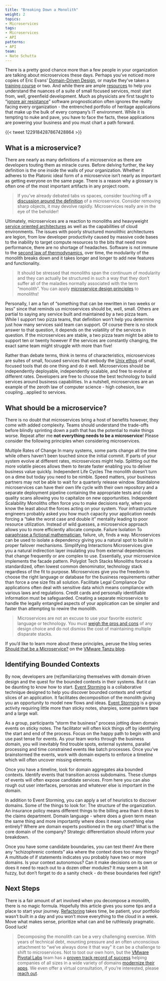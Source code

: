 ```yaml
---
title: "Breaking Down a Monolith"
weight: 2
topics:
- Microservices
tags:
- Microservices
- API
patterns:
- API
team:
- Nate Schutta
---
```


There is a pretty good chance more than a few people in your organization are talking about microservices these days. Perhaps you’ve noticed more copies of Eric Evans’ [Domain-Driven Design](https://www.amazon.com/Domain-Driven-Design-Tackling-Complexity-Software/dp/0321125215), or maybe they’ve taken a [training course](http://www.wmrichards.com/microservices-architecture.html) or two. And while there are ample [resources](https://martinfowler.com/microservices/) to help you understand the nuances of a suite of small focused services, most start from, well, greenfield development. Much as physicists are first taught to “[ignore air resistance](https://www.forbes.com/sites/chadorzel/2015/09/29/the-annoying-physics-of-air-resistance/#38a1ab0e718a)” software prognostication often ignores the reality facing every organization - the entrenched portfolio of heritage applications that make up the bulk of every company’s IT environment. While it is tempting to nuke and pave, you have to face the facts, these applications are powering your business and you must chart a path forward.

{{< tweet 1229184287867428864 >}}

## What is a microservice?
There are nearly as many definitions of a microservice as there are developers touting them as miracle cures. Before delving further, the key definition is the one inside the walls of *your* organization. Whether it adheres to the Platonic ideal form of a microservice isn’t nearly as important as getting everyone on the same page. There is a reason why a glossary is often one of the most important artifacts in any project room.

> If you’ve already debated tabs vs spaces, consider touching off a [discussion around the definition](https://mobile.twitter.com/littleidea/status/500005289241108480) of a microservice. Consider removing sharp objects, it may devolve rapidly. Microservices really are in the eye of the beholder!

Ultimately, microservices are a reaction to monoliths and heavyweight [service oriented architectures](https://martinfowler.com/bliki/ServiceOrientedAmbiguity.html) as well as the capabilities of cloud environments. The issues with poorly structured monolithic architectures are legion, from low developer productivity caused by massive code bases to the inability to target compute resources to the bits that need more performance, there are no shortage of headaches. Software is not immune to the [second law of thermodynamics](https://www.grc.nasa.gov/WWW/K-12/airplane/thermo2.html), over time, the modularity of the monolith breaks down and it takes longer and longer to add new features and functionality.

> It should be stressed that monoliths span the continuum of modularity and they can actually be structured in such a way that they don’t suffer all of the maladies normally associated with the term “monolith”. You can apply [microservice design principles](https://twitter.com/simonbrown/status/962945350737825793?lang=en) to monoliths!

Personally, I am a fan of “something that can be rewritten in two weeks or less” since that reminds us microservices should be, well, small. Others are partial to saying any service built and maintained by a two pizza team. While I support two pizza teams, that definition won’t help you determine just how many services said team can support. Of course there is no stock answer to that question, it depends on the volatility of the services in question. If the microservices are stable, a two pizza team might be able to support ten or twenty however if the services are constantly changing, the exact same team might struggle with more than five!

Rather than debate terms, think in terms of characteristics, microservices are suites of small, focused services that embody the [Unix ethos](http://www.catb.org/~esr/writings/taoup/html/ch01s06.html) of small, focused tools that do one thing and do it well. Microservices should be independently deployable, independently scalable, and free to evolve at different rates. Developers are free to choose the best technology to build services around business capabilities. In a nutshell, microservices are an example of the zeroth law of computer science - high cohesion, low coupling...applied to services.

## What should be a microservice?
There is no doubt that microservices bring a host of benefits however, they come with added complexity. Teams should understand the trade-offs before blindly sprinting down a path that has the potential to make things worse. Repeat after me **not everything needs to be a microservice**! Please consider the following principles when considering microservices.

Multiple Rates of Change
In many systems, some parts change all the time while others haven’t been touched since the initial commit. If parts of your system evolve at different rates, microservices might help. Splitting out the more volatile pieces allows them to iterate faster enabling you to deliver business value quickly.
Independent Life Cycles
The monolith doesn’t turn on a dime but today you need to be nimble. Speed matters, your business partners may not be able to wait for a quarterly release window. Standalone microservices can have their own life cycle with their own repository and a separate deployment pipeline containing the appropriate tests and code quality scans allowing you to capitalize on new opportunities.
Independent Scalability
Monoliths often force you to make decisions early, when you know the least about the forces acting on your system. Your infrastructure engineers probably asked you how much capacity your application needs forcing a “take the worst case and double it” mentality leading to poor resource utilization. Instead of wild guesses, a microservice approach allows you to more efficiently allocate compute.
Failure Isolation
To [paraphrase a fictional mathematician](https://www.youtube.com/watch?v=dMjQ3hA9mEA), failure, uh, finds a way. Microservices can be used to isolate a dependency giving you a natural spot to build in proper failover mechanisms.
Simplifying Interactions
Microservices give you a natural indirection layer insulating you from external dependencies that change frequently or are complex to use. Essentially, your microservice implements the facade pattern.
Polyglot Tech Stacks
Monoliths forced a standardized, often lowest common denominator, technology stack regardless of the fit to purpose. Microservices give you the freedom to choose the right language or database for the business requirements rather than force a one size fits all solution.
Facilitate Legal Compliance
Our applications often deal with sensitive data which means compliance with various laws and regulations. Credit cards and personally identifiable information must be safeguarded. Creating a separate microservice to handle the legally entangled aspects of your application can be simpler and faster than attempting to rewire the monolith.

> Microservices are not an excuse to use your favorite esoteric language or technology. You must [weigh the pros and cons](https://www.vmwaretanzu.com/episode/0004/) of any design choice and do not dismiss the cost of maintaining multiple disparate stacks.

If you’d like to learn more about these principles, peruse the blog series [Should that be a Microservice?](https://tanzu.vmware.com/content/blog/should-that-be-a-microservice-keep-these-six-factors-in-mind) on the [VMware Tanzu blog](https://tanzu.vmware.com/blog).

## Identifying Bounded Contexts
By now, developers are (re)familiarizing themselves with domain driven design and the quest for the bounded contexts in their systems. But it can be daunting to know how to start. [Event Storming](https://tanzu.vmware.com/content/podcasts/domain-driven-design-event-storming-with-jakub-pilimon) is a collaborative technique designed to help you discover bounded contexts and vertical slices of an application. It facilitates decomposition of the monolith giving you an opportunity to model new flows and ideas. [Event Storming](https://www.eventstorming.com/book/) is a group activity requiring little more than sticky notes, sharpies, some painters tape and a large wall.

As a group, participants “storm the business” process jotting down domain events on sticky notes. The facilitator will often kick things off by identifying the start and end of the process. Focus on the happy path to begin with and use past tense for events. As your team works through the business domain, you will inevitably find trouble spots, external systems, parallel processing and time constrained events like batch processes. Once you’ve brainstormed the events, work with domain experts to enforce a timeline which will often uncover missing elements.

Once you have a timeline, look for domain aggregates aka bounded contexts. Identify events that transition across subdomains. These clumps of events will often expose candidate services. From here you can also rough out user interfaces, personas and whatever else is important in the domain.

In addition to Event Storming, you can apply a set of heuristics to discover domains. Some of the things to look for:
The structure of the organization. An insurance policy means different things to the billing area than it does to the claims department.
Domain language - where does a given term mean the same thing and more importantly where does it mean something else entirely?
Where are domain experts positioned in the org chart?
What is the core domain of the company? Strategic differentiation should inform your breakdown.

Once you have some candidate boundaries, you can test them! Are there any “schizophrenic contexts” aka where the context does too many things? A multitude of if statements indicates you probably have two or more domains. Is your context autonomous? Can it make decisions on its own or does it need to reach out to a dozen other modules? It may seem a bit fuzzy, but don’t forget to do a sanity check - do these boundaries feel right?

## Next Steps
There is a fair amount of art involved when you decompose a monolith, there is no magic formula. Hopefully this article gives you some tips and a place to start your journey. [Refactoring](https://www.youtube.com/watch?v=toqfiv4o7jA) takes time, be patient, your portfolio wasn’t built in a day and you won’t move everything to the cloud in a week. Move what makes sense, prioritize what can and be ruthlessly pragmatic. Good luck!

> Decomposing the monolith can be a very challenging exercise. With years of technical debt, mounting pressure and an often unconscious attachment to “we’ve always done it that way” it can be a challenge to shift to microservices. Not to toot our own horn, but the [VMware Pivotal Labs](https://tanzu.vmware.com/labs) team has a [proven track record of success](https://tanzu.vmware.com/customers) helping companies of all sizes in a wide variety of domains [modernize their apps](https://tanzu.vmware.com/application-modernization). We even offer a virtual consultation, if you’re interested, please [reach out](https://tanzu.vmware.com/product-consultation).
